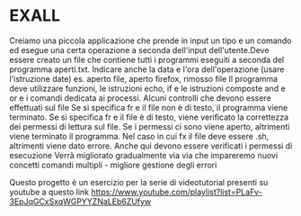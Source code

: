 # EXALL
Creiamo una piccola applicazione che prende in input un tipo e un comando ed esegue una certa operazione a seconda dell'input dell'utente.​
 Deve essere creato un file che contiene tutti i programmi eseguiti a seconda del programma aperti.txt. Indicare anche la data e l'ora dell'operazione (usare l'istruzione date)​
es. aperto file, aperto firefox, rimosso file​
Il programma deve utilizzare funzioni, le istruzioni echo, if e le istruzioni composte and e or e i comandi dedicata ai processi.
Alcuni controlli che devono essere effettuati sul file​
 Se si specifica fr e il file non è di testo, il programma viene terminato.​
 Se si specifica fr e il file è di testo, viene verificato la correttezza dei permessi di lettura sul file. Se i permessi ci sono viene aperto, altrimenti viene terminato il programma.
 Nel caso in cui fx il file deve essere .sh, altrimenti viene dato errore. Anche qui devono essere verificati i permessi di esecuzione​
 Verrà migliorato gradualmente via via che impareremo nuovi concetti​
comandi multipli - migliore gestione degli errori

Questo progetto è un esercizio per la serie di videotutorial presenti su youtube a questo link 
https://www.youtube.com/playlist?list=PLaFv-3EpJqGCxSxqWGPYYZNaLEb6ZUfyw


